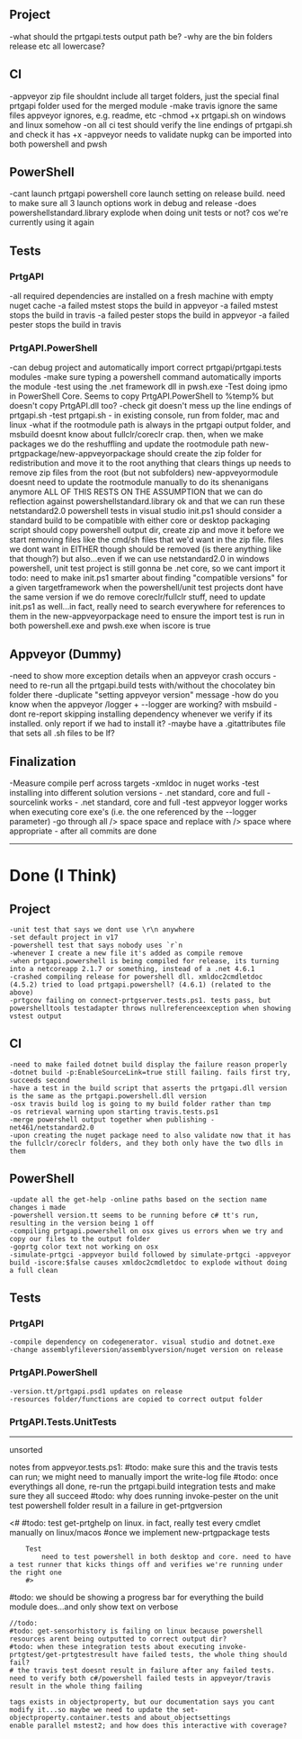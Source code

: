 ## Project
-what should the prtgapi.tests output path be?
-why are the bin folders release etc all lowercase?

## CI
-appveyor zip file shouldnt include all target folders, just the special final prtgapi folder used for the merged module
-make travis ignore the same files appveyor ignores, e.g. readme, etc
-chmod +x prtgapi.sh on windows and linux somehow
-on all ci test should verify the line endings of prtgapi.sh and check it has +x
-appveyor needs to validate nupkg can be imported into both powershell and pwsh

## PowerShell
-cant launch prtgapi powershell core launch setting on release build. need to make sure all 3 launch options work in debug and release
-does powershellstandard.library explode when doing unit tests or not? cos we're currently using it again

## Tests

### PrtgAPI
-all required dependencies are installed on a fresh machine with empty nuget cache
-a failed mstest stops the build in appveyor
-a failed mstest stops the build in travis
-a failed pester stops the build in appveyor
-a failed pester stops the build in travis

### PrtgAPI.PowerShell
-can debug project and automatically import correct prtgapi/prtgapi.tests modules
-make sure typing a powershell command automatically imports the module
-test using the .net framework dll in pwsh.exe
-Test doing ipmo in PowerShell Core. Seems to copy PrtgAPI.PowerShell to %temp% but doesn't copy PrtgAPI.dll too?
-check git doesn't mess up the line endings of prtgapi.sh
-test prtgapi.sh - in existing console, run from folder, mac and linux
-what if the rootmodule path is always in the prtgapi output folder, and msbuild doesnt know about fullclr/coreclr crap.
 then, when we make packages we do the reshuffling and update the rootmodule path
 new-prtgpackage/new-appveyorpackage should create the zip folder for redistribution and move it to the root
 anything that clears things up needs to remove zip files from the root (but not subfolders)
 new-appveyormodule doesnt need to update the rootmodule manually to do its shenanigans anymore
 ALL OF THIS RESTS ON THE ASSUMPTION that we can do reflection against powershellstandard.library ok
 and that we can run these netstandard2.0 powershell tests in visual studio
 init.ps1 should consider a standard build to be compatible with either core or desktop
 packaging script should copy powershell output dir, create zip and move it before we start removing files like the cmd/sh files
 that we'd want in the zip file. files we dont want in EITHER though should be removed (is there anything like that though?)
 but also...even if we can use netstandard2.0 in windows powershell, unit test project is still gonna be .net core, so we
 cant import it
 todo: need to make init.ps1 smarter about finding "compatible versions" for a given targetframework when the powershell/unit test projects dont have the same version
 if we do remove coreclr/fullclr stuff, need to update init.ps1 as well...in fact, really need to search everywhere for references to them 
 in the new-appveyorpackage need to ensure the import test is run in both powershell.exe and pwsh.exe when iscore is true

## Appveyor (Dummy)
-need to show more exception details when an appveyor crash occurs
-need to re-run all the prtgapi.build tests with/without the chocolatey bin folder there
-duplicate "setting appveyor version" message
-how do you know when the appveyor /logger + --logger are working? with msbuild
-dont re-report skipping installing dependency whenever we verify if its installed. only report if we had to install it?
-maybe have a .gitattributes file that sets all .sh files to be lf?

## Finalization
-Measure compile perf across targets
-xmldoc in nuget works
-test installing into different solution versions - .net standard, core and full
-sourcelink works - .net standard, core and full
-test appveyor logger works when executing core exe's (i.e. the one referenced by the --logger parameter)
-go through all /> space space and replace with /> space where appropriate - after all commits are done

----------------------

# Done (I Think)

## Project
    -unit test that says we dont use \r\n anywhere
    -set default project in v17
    -powershell test that says nobody uses `r`n
    -whenever I create a new file it's added as compile remove
    -when prtgapi.powershell is being compiled for release, its turning into a netcoreapp 2.1.7 or something, instead of a .net 4.6.1
    -crashed compiling release for powershell dll. xmldoc2cmdletdoc (4.5.2) tried to load prtgapi.powershell? (4.6.1) (related to the above)
    -prtgcov failing on connect-prtgserver.tests.ps1. tests pass, but powershelltools testadapter throws nullreferenceexception when showing vstest output

## CI
    -need to make failed dotnet build display the failure reason properly
    -dotnet build -p:EnableSourceLink=true still failing. fails first try, succeeds second
    -have a test in the build script that asserts the prtgapi.dll version is the same as the prtgapi.powershell.dll version
    -osx travis build log is going to my build folder rather than tmp
    -os retrieval warning upon starting travis.tests.ps1
    -merge powershell output together when publishing - net461/netstandard2.0
    -upon creating the nuget package need to also validate now that it has the fullclr/coreclr folders, and they both only have the two dlls in them

## PowerShell
    -update all the get-help -online paths based on the section name changes i made
    -powershell version.tt seems to be running before c# tt's run, resulting in the version being 1 off
    -compiling prtgapi.powershell on osx gives us errors when we try and copy our files to the output folder
    -goprtg color text not working on osx
    -simulate-prtgci -appveyor build followed by simulate-prtgci -appveyor build -iscore:$false causes xmldoc2cmdletdoc to explode without doing a full clean


## Tests

### PrtgAPI
    -compile dependency on codegenerator. visual studio and dotnet.exe
    -change assemblyfileversion/assemblyversion/nuget version on release

### PrtgAPI.PowerShell
    -version.tt/prtgapi.psd1 updates on release
    -resources folder/functions are copied to correct output folder

### PrtgAPI.Tests.UnitTests

----

unsorted

notes from appveyor.tests.ps1:
#todo: make sure this and the travis tests can run; we might need to manually import the write-log file
#todo: once everythings all done, re-run the prtgapi.build integration tests and make sure they all succeed
#todo: why does running invoke-pester on the unit test powershell folder result in a failure in get-prtgversion 

<#
    #todo: test get-prtghelp on linux. in fact, really test every cmdlet manually on linux/macos
    #once we implement new-prtgpackage tests

        Test
            need to test powershell in both desktop and core. need to have a test runner that kicks things off and verifies we're running under the right one
        #>
#todo: we should be showing a progress bar for everything the build module does...and only show text on verbose

    //todo: 
    #todo: get-sensorhistory is failing on linux because powershell resources arent being outputted to correct output dir?
    #todo: when these integration tests about executing invoke-prtgtest/get-prtgtestresult have failed tests, the whole thing should fail?
    # the travis test doesnt result in failure after any failed tests. need to verify both c#/powershell failed tests in appveyor/travis result in the whole thing failing

    tags exists in objectproperty, but our documentation says you cant modify it...so maybe we need to update the set-objectproperty.container.tests and about_objectsettings
    enable parallel mstest2; and how does this interactive with coverage?